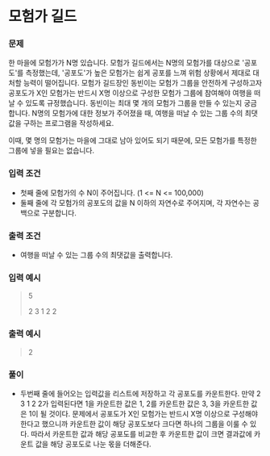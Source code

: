 # 모험가 길드

### 문제
한 마을에 모험가가 N명 있습니다. 모험가 길드에서는 N명의 모험가를 대상으로 '공포도'를 측정했는데, '공포도'가 높은
모험가는 쉽게 공포를 느껴 위험 상황에서 제대로 대처할 능력이 떨어집니다.
모험가 길드장인 동빈이는 모험가 그룹을 안전하게 구성하고자 공포도가 X인 모험가는 반드시 X명 이상으로 구성한 
모험가 그룹에 참여해야 여행을 떠날 수 있도록 규정했습니다.
동빈이는 최대 몇 개의 모험가 그룹을 만들 수 있는지 궁금합니다. N명의 모험가에 대한 정보가 주어졌을 때,
여행을 떠날 수 있는 그룹 수의 최댓값을 구하는 프로그램을 작성하세요.

이때, 몇 명의 모험가는 마을에 그대로 남아 있어도 되기 때문에, 모든 모험가를 특정한 그룹에 넣을 필요는 없습니다.

 

### 입력 조건
- 첫째 줄에 모험가의 수 N이 주어집니다. (1 <= N <= 100,000)
- 둘째 줄에 각 모험가의 공포도의 값을 N 이하의 자연수로 주어지며, 각 자연수는 공백으로 구분합니다.

### 출력 조건
- 여행을 떠날 수 있는 그룹 수의 최댓값을 출력합니다.

### 입력 예시
> 5
> 
> 2 3 1 2 2
### 출력 예시
> 2

### 풀이
- 두번째 줄에 들어오는 입력값을 리스트에 저장하고 각 공포도를 카운트한다.
만약 2 3 1 2 2가 입력된다면 1을 카운트한 값은 1, 2를 카운트한 값은 3, 3을 카운트한 값은 1이 될 것이다.
문제에서 공포도가 X인 모험가는 반드시 X명 이상으로 구성해야 한다고 했으니까 카운트한 값이 해당 공포도보다 크다면 하나의 그룹을 이룰 수 있다.
따라서 카운트한 값과 해당 공포도를 비교한 후 카운트한 값이 크면 결과값에 카운트 값을 해당 공포도로 나눈 몫을 더해준다.
